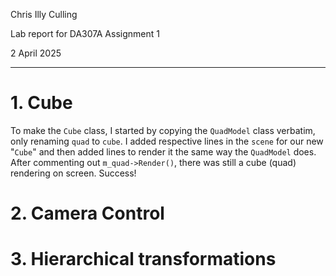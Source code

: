 Chris Illy Culling

Lab report for DA307A Assignment 1

2 April 2025

---

# 1. Cube

To make the `Cube` class, I started by copying the `QuadModel` class verbatim, only renaming `quad` to `cube`. I added respective lines in the `scene` for our new "`Cube`" and then added lines to render it the same way the `QuadModel` does. After commenting out `m_quad->Render()`, there was still a cube (quad) rendering on screen. Success!

# 2. Camera Control

# 3. Hierarchical transformations

<!-- # 4. OBJ-export & Import -->
